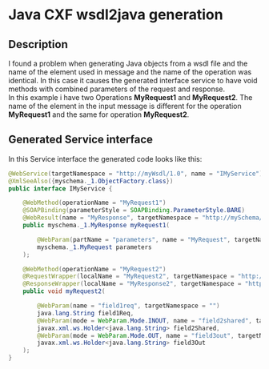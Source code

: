 # Java CXF wsdl2java generation
## Description
I found a problem when generating Java objects from a wsdl file and the name of the element used in message and the name of the operation was identical. In this case it causes the generated interface service to have void methods with combined parameters of the request and response.<br/>
In this example i have two Operations **MyRequest1** and **MyRequest2**. The name of the element in the input message is different for the operation **MyRequest1** and the same for operation **MyRequest2**.

## Generated Service interface
In this Service interface the generated code looks like this:
```Java
@WebService(targetNamespace = "http://myWsdl/1.0", name = "IMyService")
@XmlSeeAlso({myschema._1.ObjectFactory.class})
public interface IMyService {

    @WebMethod(operationName = "MyRequest1")
    @SOAPBinding(parameterStyle = SOAPBinding.ParameterStyle.BARE)
    @WebResult(name = "MyResponse", targetNamespace = "http://mySchema/1.0", partName = "parameters")
    public myschema._1.MyResponse myRequest1(

        @WebParam(partName = "parameters", name = "MyRequest", targetNamespace = "http://mySchema/1.0")
        myschema._1.MyRequest parameters
    );

    @WebMethod(operationName = "MyRequest2")
    @RequestWrapper(localName = "MyRequest2", targetNamespace = "http://mySchema/1.0", className = "myschema._1.MyRequest2")
    @ResponseWrapper(localName = "MyResponse2", targetNamespace = "http://mySchema/1.0", className = "myschema._1.MyResponse2")
    public void myRequest2(

        @WebParam(name = "field1req", targetNamespace = "")
        java.lang.String field1Req,
        @WebParam(mode = WebParam.Mode.INOUT, name = "field2shared", targetNamespace = "")
        javax.xml.ws.Holder<java.lang.String> field2Shared,
        @WebParam(mode = WebParam.Mode.OUT, name = "field3out", targetNamespace = "")
        javax.xml.ws.Holder<java.lang.String> field3Out
    );
}
```